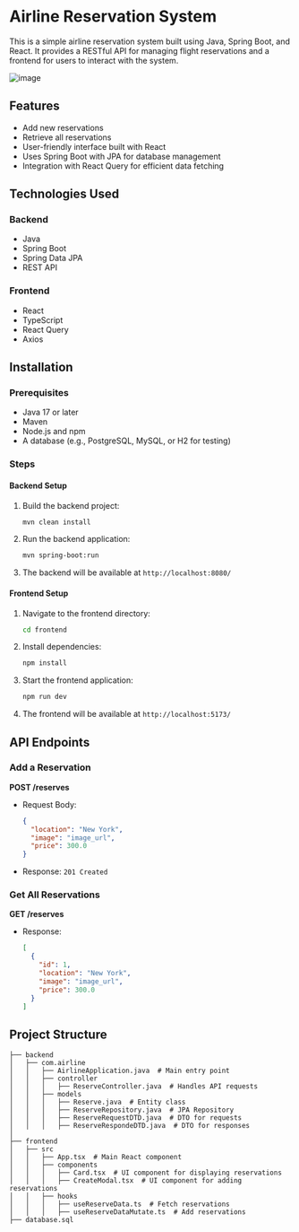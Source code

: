 # Airline Reservation System
This is a simple airline reservation system built using Java, Spring Boot, and React. It provides a RESTful API for managing flight reservations and a frontend for users to interact with the system.

![image](https://github.com/user-attachments/assets/53982bc4-725d-4463-9960-ba033c32ab5d)


## Features
- Add new reservations
- Retrieve all reservations
- User-friendly interface built with React
- Uses Spring Boot with JPA for database management
- Integration with React Query for efficient data fetching

## Technologies Used
### Backend
- Java
- Spring Boot
- Spring Data JPA
- REST API

### Frontend
- React
- TypeScript
- React Query
- Axios

## Installation

### Prerequisites
- Java 17 or later
- Maven
- Node.js and npm
- A database (e.g., PostgreSQL, MySQL, or H2 for testing)

### Steps
#### Backend Setup

1. Build the backend project:
   ```sh
   mvn clean install
   ```
2. Run the backend application:
   ```sh
   mvn spring-boot:run
   ```
3. The backend will be available at `http://localhost:8080/`

#### Frontend Setup
1. Navigate to the frontend directory:
   ```sh
   cd frontend
   ```
2. Install dependencies:
   ```sh
   npm install
   ```
3. Start the frontend application:
   ```sh
   npm run dev
   ```
4. The frontend will be available at `http://localhost:5173/`

## API Endpoints
### Add a Reservation
**POST /reserves**
- Request Body:
  ```json
  {
    "location": "New York",
    "image": "image_url",
    "price": 300.0
  }
  ```
- Response: `201 Created`

### Get All Reservations
**GET /reserves**
- Response:
  ```json
  [
    {
      "id": 1,
      "location": "New York",
      "image": "image_url",
      "price": 300.0
    }
  ]
  ```

## Project Structure
```
├── backend
│   ├── com.airline
│   │   ├── AirlineApplication.java  # Main entry point
│   │   ├── controller
│   │   │   ├── ReserveController.java  # Handles API requests
│   │   ├── models
│   │   │   ├── Reserve.java  # Entity class
│   │   │   ├── ReserveRepository.java  # JPA Repository
│   │   │   ├── ReserveRequestDTD.java  # DTO for requests
│   │   │   ├── ReserveRespondeDTD.java  # DTO for responses
│
├── frontend
│   ├── src
│   │   ├── App.tsx  # Main React component
│   │   ├── components
│   │   │   ├── Card.tsx  # UI component for displaying reservations
│   │   │   ├── CreateModal.tsx  # UI component for adding reservations
│   │   ├── hooks
│   │   │   ├── useReserveData.ts  # Fetch reservations
│   │   │   ├── useReserveDataMutate.ts  # Add reservations
├── database.sql
```

